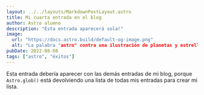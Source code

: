 ```yaml
---
layout: ../../layouts/MarkdownPostLayout.astro
title: Mi cuarta entrada en el blog
author: Astro alumno
description: "Esta entrada aparecerá sola!"
image: 
  url: "https://docs.astro.build/default-og-image.png"
  alt: "La palabra "astro" contra una ilustración de planetas y estrellas."
pubDate: 2022-08-08
tags: ["astro", "éxitos"]
---
```

Esta entrada debería aparecer con las demás entradas de mi blog, porque `Astro.glob()` está devolviendo una lista de todas mis entradas para crear mi lista.
